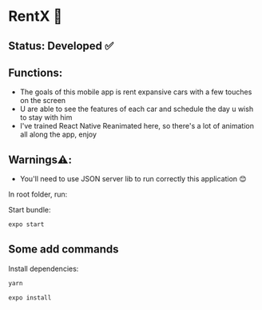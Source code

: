 # RentX 🚗

## Status: Developed ✅

## Functions:
- The goals of this mobile app is rent expansive cars with a few touches on the screen
- U are able to see the features of each car and schedule the day u wish to stay with him
- I've trained React Native Reanimated here, so there's a lot of animation all along the app, enjoy 

## Warnings⚠️: 
- You'll need to use JSON server lib to run correctly this application 😊

In root folder, run: 

Start bundle:

```javascript
expo start
```

## Some add commands

Install dependencies: 

```javascript
yarn
```

```javascript
expo install
```
